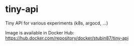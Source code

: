 # tiny-api
Tiny API for various experiments (k8s, argocd, ...)

Image is available in Docker Hub:
https://hub.docker.com/repository/docker/stubin87/tiny-api

